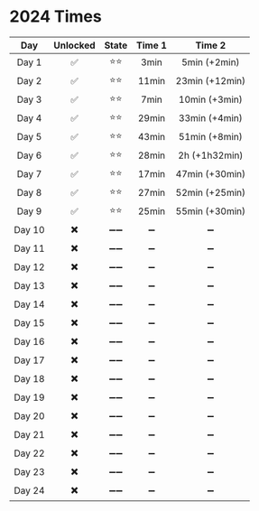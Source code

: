 # 2024 Times

|  Day  | Unlocked | State | Time 1 |     Time 2     |
| :----: | :------: | :---: | :----: | :------------: |
| Day 1 |    ✅    | ⭐⭐ |  3min  |  5min (+2min)  |
| Day 2 |    ✅    | ⭐⭐ | 11min | 23min (+12min) |
| Day 3 |    ✅    | ⭐⭐ |  7min  | 10min (+3min) |
| Day 4 |    ✅    | ⭐⭐ | 29min | 33min (+4min) |
| Day 5 |    ✅    | ⭐⭐ | 43min | 51min (+8min) |
| Day 6 |    ✅    | ⭐⭐ | 28min | 2h (+1h32min) |
| Day 7 |    ✅    | ⭐⭐ | 17min | 47min (+30min) |
| Day 8 |    ✅    | ⭐⭐ | 27min | 52min (+25min) |
| Day 9 |    ✅    | ⭐⭐ | 25min | 55min (+30min) |
| Day 10 |   ✖️   | ➖➖ |   ➖   |       ➖       |
| Day 11 |   ✖️   | ➖➖ |   ➖   |       ➖       |
| Day 12 |   ✖️   | ➖➖ |   ➖   |       ➖       |
| Day 13 |   ✖️   | ➖➖ |   ➖   |       ➖       |
| Day 14 |   ✖️   | ➖➖ |   ➖   |       ➖       |
| Day 15 |   ✖️   | ➖➖ |   ➖   |       ➖       |
| Day 16 |   ✖️   | ➖➖ |   ➖   |       ➖       |
| Day 17 |   ✖️   | ➖➖ |   ➖   |       ➖       |
| Day 18 |   ✖️   | ➖➖ |   ➖   |       ➖       |
| Day 19 |   ✖️   | ➖➖ |   ➖   |       ➖       |
| Day 20 |   ✖️   | ➖➖ |   ➖   |       ➖       |
| Day 21 |   ✖️   | ➖➖ |   ➖   |       ➖       |
| Day 22 |   ✖️   | ➖➖ |   ➖   |       ➖       |
| Day 23 |   ✖️   | ➖➖ |   ➖   |       ➖       |
| Day 24 |   ✖️   | ➖➖ |   ➖   |       ➖       |
